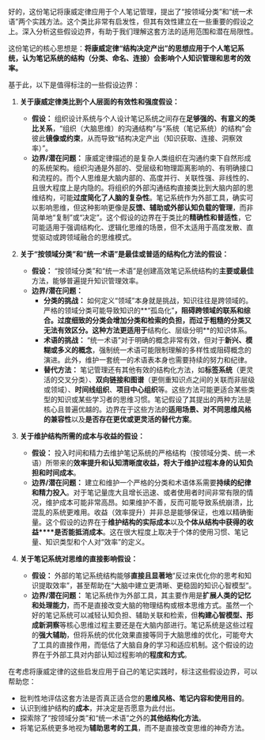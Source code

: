 好的，这份笔记将康威定律应用于个人笔记管理，提出了“按领域分类”和“统一术语”两个实践方法。这个类比非常有启发性，但其有效性建立在一些重要的假设之上。深入分析这些假设边界，有助于我们理解这套方法的适用范围和潜在局限性。

这份笔记的核心思想是：**将康威定律“结构决定产出”的思想应用于个人笔记系统，认为笔记系统的结构（分类、命名、连接）会影响个人知识管理和思考的效率。**

基于此，以下是值得标注的一些假设边界：

1.  **关于康威定律类比到个人层面的有效性和强度假设：**
    *   **假设：** 组织设计系统与个人设计笔记系统之间存在**足够强的、有意义的类比关系**，“组织（大脑思维）的沟通结构”与“系统（笔记系统）的结构”会彼此**镜像或约束**，从而导致“结构决定产出（知识获取、连接、洞察效率）”。
    *   **边界/潜在问题：** 康威定律描述的是复杂人类组织在沟通约束下自然形成的系统架构。组织沟通是外部的、受层级和物理距离影响的、有明确接口和流程的。而个人思维是大脑内部的、高度并行、关联性强、非线性的、且很大程度上是内隐的。将组织的外部沟通结构直接类比到大脑内部的思维结构，可能**过度简化了人脑的复杂性**。笔记系统作为外部工具，确实可以影响思维，但这种影响更像是**反馈、辅助或外部认知负载的管理**，而非简单地“复制”或“决定”。这个假设的边界在于类比的**精确性和普适性**，它可能适用于强调结构化、逻辑化思维的场景，但不太适用于高度发散、直觉驱动或跨领域融合的思维模式。

2.  **关于“按领域分类”和“统一术语”是最佳或普适的结构化方法的假设：**
    *   **假设：** “按领域分类”和“统一术语”是创建高效笔记系统结构的**主要或最佳**方法，能够普遍提升知识管理效率。
    *   **边界/潜在问题：**
        *   **分类的挑战：** 如何定义“领域”本身就是挑战，知识往往是跨领域的。严格的领域分类可能导致知识的**“孤岛化”**，阻碍跨领域的联系和综合。过度细致的分类会增加分类和检索的负担，而过于粗糙的分类又无法有效区分。这种方法更适用于**结构化、层级分明**的知识体系。
        *   **术语的挑战：** “统一术语”对于明确的概念非常有效，但对于**新兴、模糊或多义的概念**，强制统一术语可能限制理解的多样性或阻碍概念的演进。此外，维护一套统一的术语表本身也需要持续的努力和纪律。
        *   **替代方法：** 笔记管理还有其他有效的结构化方法，如**标签系统**（更灵活的交叉分类）、**双向链接和图谱**（更侧重知识点之间的关联而非层级或领域）、**时间线组织**、**项目中心组织**等。这些方法可能更适合某些类型的知识或某些学习者的思维习惯。笔记假设了其提出的两种方法是核心且普遍优越的。边界在于这些方法的**适用场景、对不同思维风格的兼容性**以及**是否存在更优或更灵活的替代方案**。

3.  **关于维护结构所需的成本与收益的假设：**
    *   **假设：** 投入时间和精力去维护笔记系统的严格结构（按领域分类、统一术语）所带来的**效率提升和认知清晰度收益，将大于维护过程本身的认知负担和时间成本**。
    *   **边界/潜在问题：** 建立和维护一个严格的分类和术语体系需要**持续的纪律和精力投入**。对于笔记量庞大且增长迅速、或者使用者时间非常有限的情况，维护成本可能非常高昂。如果维护不善，反而可能导致系统崩溃，比混乱的系统更难用。收益（效率提升）并非总是能够保证，也难以精确衡量。这个假设的边界在于**维护结构的实际成本**以及**个体从结构中获得的收益****是否能抵消成本**。这在很大程度上取决于个体的使用习惯、笔记量、知识类型和个人对“效率”的定义。

4.  **关于笔记系统对思维的直接影响假设：**
    *   **假设：** 外部的笔记系统结构能够**直接且显著地**“反过来优化你的思考和知识提取效率”，甚至帮助在“大脑中建立更清晰、更稳固的知识心智模型”。
    *   **边界/潜在问题：** 笔记系统作为外部工具，其主要作用是**扩展人类的记忆和处理能力**，而不是直接改变大脑的物理结构或根本思维方式。虽然一个好的笔记系统可以减轻认知负担、辅助关联和检索，但**构建心智模型、形成新洞察**等核心思维过程主要还是在大脑内部进行。笔记系统是这些过程的**强大辅助**，但将系统的优化效果直接等同于大脑思维的优化，可能夸大了工具的直接作用，而低估了大脑自身的学习和适应机制。这个假设的边界在于外部工具对内部认知过程影响的**程度和方式**。

在考虑将康威定律的这些启发应用于自己的笔记实践时，标注这些假设边界，可以帮助您：
*   批判性地评估这套方法是否真正适合您的**思维风格、笔记内容和使用目的**。
*   认识到维护结构的**成本**，并决定是否愿意为此付出。
*   探索除了“按领域分类”和“统一术语”之外的**其他结构化方法**。
*   将笔记系统更多地视为**辅助思考的工具**，而不是直接改变思维的神奇方法。